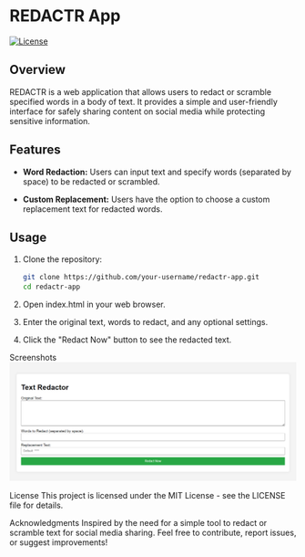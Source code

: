 # REDACTR App

[![License](https://img.shields.io/badge/license-MIT-blue.svg)](https://opensource.org/licenses/MIT)

## Overview

REDACTR is a web application that allows users to redact or scramble specified words in a body of text. It provides a simple and user-friendly interface for safely sharing content on social media while protecting sensitive information.

## Features

- **Word Redaction:** Users can input text and specify words (separated by space) to be redacted or scrambled.

- **Custom Replacement:** Users have the option to choose a custom replacement text for redacted words.

## Usage

1. Clone the repository:

   ```bash
   git clone https://github.com/your-username/redactr-app.git
   cd redactr-app

   ```

2. Open index.html in your web browser.

3. Enter the original text, words to redact, and any optional settings.

4. Click the "Redact Now" button to see the redacted text.

Screenshots
![Alt text](image.png)

License
This project is licensed under the MIT License - see the LICENSE file for details.

Acknowledgments
Inspired by the need for a simple tool to redact or scramble text for social media sharing.
Feel free to contribute, report issues, or suggest improvements!
